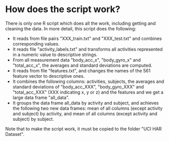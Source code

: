 How does the script work?
=========================

There is only one R script which does all the work, including getting and cleaning the data. In more detail, this script does the following:
* It reads from file pairs "XXX\_train.txt" and "XXX\_test.txt" and combines corresponding values.
* It reads file "activity\_labels.txt" and transforms all activities represented in a numeric value to descriptive strings.
* From all measurement data "body\_acc\_x", "body\_gyro\_x" and "total\_acc\_x", the averages and standard deviations are computed.
* It reads from file "features.txt", and changes the names of the 561 feature vector to descriptive ones.
* It combines the following columns: activities, subjects, the averages and standard deviations of "body\_acc\_XXX", "body\_gyro\_XXX" and "total\_acc\_XXX" (XXX indicating x, y or z) and the features and we get a large data frame "all\_data".
* It groups the data frame all\_data by activity and subject, and achieves the following two new data frames: mean of all columns (except activity and subject) by activity, and mean of all columns (except activity and subject) by subject.

Note that to make the script work, it must be copied to the folder "UCI HAR Dataset".
